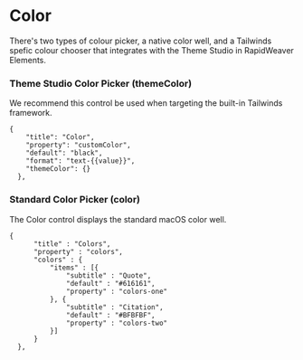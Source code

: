 # Color

There's two types of colour picker, a native color well, and a Tailwinds spefic colour chooser that integrates with the Theme Studio in RapidWeaver Elements.

### Theme Studio Color Picker (themeColor)

We recommend this control be used when targeting the built-in Tailwinds framework.

```
{
	"title": "Color",
	"property": "customColor",
	"default": "black",
	"format": "text-{{value}}",
	"themeColor": {}
  },
```

### Standard Color Picker (color)

The Color control displays the standard macOS color well.

```
{
	  "title" : "Colors",
	  "property" : "colors",
	  "colors" : {
		  "items" : [{
			  "subtitle" : "Quote",
			  "default" : "#616161",
			  "property" : "colors-one"
		  }, {
			  "subtitle" : "Citation",
			  "default" : "#BFBFBF",
			  "property" : "colors-two"
		  }]
	  }
  },
```

